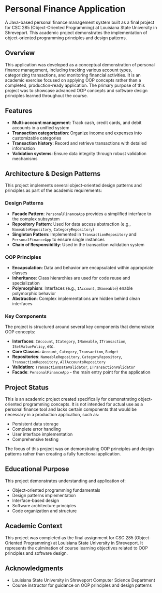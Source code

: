 # Personal Finance Application

A Java-based personal finance management system built as a final project for CSC 285 (Object-Oriented Programming) at Louisiana State University in Shreveport. This academic project demonstrates the implementation of object-oriented programming principles and design patterns.

## Overview

This application was developed as a conceptual demonstration of personal finance management, including tracking various account types, categorizing transactions, and monitoring financial activities. It is an academic exercise focused on applying OOP concepts rather than a completed, production-ready application. The primary purpose of this project was to showcase advanced OOP concepts and software design principles learned throughout the course.

## Features

- **Multi-account management**: Track cash, credit cards, and debit accounts in a unified system
- **Transaction categorization**: Organize income and expenses into customizable categories
- **Transaction history**: Record and retrieve transactions with detailed information
- **Validation systems**: Ensure data integrity through robust validation mechanisms

## Architecture & Design Patterns

This project implements several object-oriented design patterns and principles as part of the academic requirements:

### Design Patterns
- **Facade Pattern**: `PersonalFinanceApp` provides a simplified interface to the complex subsystem
- **Repository Pattern**: Used for data access abstraction (e.g., `NameableRepository`, `CategoryRepository`)  
- **Singleton Pattern**: Implemented in `TransactionRepository` and `PersonalFinanceApp` to ensure single instances
- **Chain of Responsibility**: Used in the transaction validation system

### OOP Principles
- **Encapsulation**: Data and behavior are encapsulated within appropriate classes
- **Inheritance**: Class hierarchies are used for code reuse and specialization
- **Polymorphism**: Interfaces (e.g., `IAccount`, `INameable`) enable polymorphic behavior
- **Abstraction**: Complex implementations are hidden behind clean interfaces

### Key Components

The project is structured around several key components that demonstrate OOP concepts:

- **Interfaces**: `IAccount`, `ICategory`, `INameable`, `ITransaction`, `ISetValuePolicy`, etc.
- **Core Classes**: `Account`, `Category`, `Transaction`, `Budget`
- **Repositories**: `NameableRepository`, `CategoryRepository`, `TransactionRepository`, `AllAccountsRepository`
- **Validation**: `TransactionDateValidator`, `ITransactionValidator`
- **Facade**: `PersonalFinanceApp` - the main entry point for the application

## Project Status

This is an academic project created specifically for demonstrating object-oriented programming concepts. It is not intended for actual use as a personal finance tool and lacks certain components that would be necessary in a production application, such as:

- Persistent data storage
- Complete error handling
- User interface implementation
- Comprehensive testing

The focus of this project was on demonstrating OOP principles and design patterns rather than creating a fully functional application.

## Educational Purpose

This project demonstrates understanding and application of:
- Object-oriented programming fundamentals
- Design patterns implementation
- Interface-based design
- Software architecture principles
- Code organization and structure

## Academic Context

This project was completed as the final assignment for CSC 285 (Object-Oriented Programming) at Louisiana State University in Shreveport. It represents the culmination of course learning objectives related to OOP principles and software design.

## Acknowledgments

- Louisiana State University in Shreveport Computer Science Department
- Course instructor for guidance on OOP principles and design patterns
